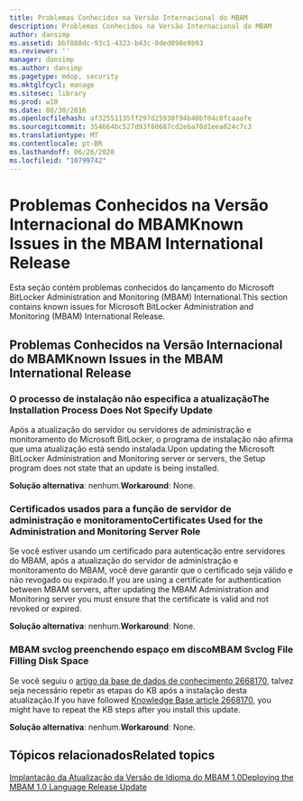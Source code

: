 ```yaml
---
title: Problemas Conhecidos na Versão Internacional do MBAM
description: Problemas Conhecidos na Versão Internacional do MBAM
author: dansimp
ms.assetid: bbf888dc-93c1-4323-b43c-0ded098e9b93
ms.reviewer: ''
manager: dansimp
ms.author: dansimp
ms.pagetype: mdop, security
ms.mktglfcycl: manage
ms.sitesec: library
ms.prod: w10
ms.date: 08/30/2016
ms.openlocfilehash: af32551135ff297d25930f94b40bf04c0fcaaafe
ms.sourcegitcommit: 354664bc527d93f80687cd2eba70d1eea024c7c3
ms.translationtype: MT
ms.contentlocale: pt-BR
ms.lasthandoff: 06/26/2020
ms.locfileid: "10799742"
---
```

# <span data-ttu-id="c6e18-103">Problemas Conhecidos na Versão Internacional do MBAM</span><span class="sxs-lookup"><span data-stu-id="c6e18-103">Known Issues in the MBAM International Release</span></span>

<span data-ttu-id="c6e18-104">Esta seção contém problemas conhecidos do lançamento do Microsoft BitLocker Administration and Monitoring (MBAM) International.</span><span class="sxs-lookup"><span data-stu-id="c6e18-104">This section contains known issues for Microsoft BitLocker Administration and Monitoring (MBAM) International Release.</span></span>

## <span data-ttu-id="c6e18-105">Problemas Conhecidos na Versão Internacional do MBAM</span><span class="sxs-lookup"><span data-stu-id="c6e18-105">Known Issues in the MBAM International Release</span></span>

### <span data-ttu-id="c6e18-106">O processo de instalação não especifica a atualização</span><span class="sxs-lookup"><span data-stu-id="c6e18-106">The Installation Process Does Not Specify Update</span></span>

<span data-ttu-id="c6e18-107">Após a atualização do servidor ou servidores de administração e monitoramento do Microsoft BitLocker, o programa de instalação não afirma que uma atualização está sendo instalada.</span><span class="sxs-lookup"><span data-stu-id="c6e18-107">Upon updating the Microsoft BitLocker Administration and Monitoring server or servers, the Setup program does not state that an update is being installed.</span></span>

<span data-ttu-id="c6e18-108">**Solução alternativa**: nenhum.</span><span class="sxs-lookup"><span data-stu-id="c6e18-108">**Workaround**: None.</span></span>

### <span data-ttu-id="c6e18-109">Certificados usados para a função de servidor de administração e monitoramento</span><span class="sxs-lookup"><span data-stu-id="c6e18-109">Certificates Used for the Administration and Monitoring Server Role</span></span>

<span data-ttu-id="c6e18-110">Se você estiver usando um certificado para autenticação entre servidores do MBAM, após a atualização do servidor de administração e monitoramento do MBAM, você deve garantir que o certificado seja válido e não revogado ou expirado.</span><span class="sxs-lookup"><span data-stu-id="c6e18-110">If you are using a certificate for authentication between MBAM servers, after updating the MBAM Administration and Monitoring server you must ensure that the certificate is valid and not revoked or expired.</span></span>

<span data-ttu-id="c6e18-111">**Solução alternativa**: nenhum.</span><span class="sxs-lookup"><span data-stu-id="c6e18-111">**Workaround**: None.</span></span>

### <span data-ttu-id="c6e18-112">MBAM svclog preenchendo espaço em disco</span><span class="sxs-lookup"><span data-stu-id="c6e18-112">MBAM Svclog File Filling Disk Space</span></span>

<span data-ttu-id="c6e18-113">Se você seguiu o [artigo da base de dados de conhecimento 2668170](https://go.microsoft.com/fwlink/?LinkID=247277), talvez seja necessário repetir as etapas do KB após a instalação desta atualização.</span><span class="sxs-lookup"><span data-stu-id="c6e18-113">If you have followed [Knowledge Base article 2668170](https://go.microsoft.com/fwlink/?LinkID=247277), you might have to repeat the KB steps after you install this update.</span></span>

<span data-ttu-id="c6e18-114">**Solução alternativa**: nenhum.</span><span class="sxs-lookup"><span data-stu-id="c6e18-114">**Workaround**: None.</span></span>

## <span data-ttu-id="c6e18-115">Tópicos relacionados</span><span class="sxs-lookup"><span data-stu-id="c6e18-115">Related topics</span></span>

[<span data-ttu-id="c6e18-116">Implantação da Atualização da Versão de Idioma do MBAM 1.0</span><span class="sxs-lookup"><span data-stu-id="c6e18-116">Deploying the MBAM 1.0 Language Release Update</span></span>](deploying-the-mbam-10-language-release-update.md)

 

 





